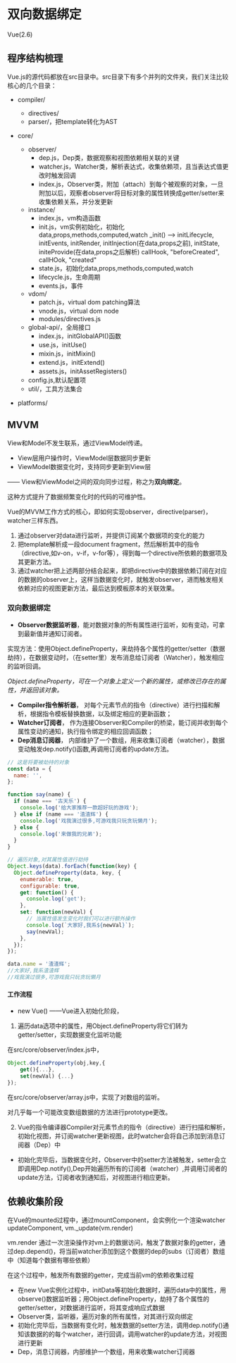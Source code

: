 # 双向数据绑定
Vue(2.6)

## 程序结构梳理
Vue.js的源代码都放在src目录中。src目录下有多个并列的文件夹，我们关注比较核心的几个目录：
- compiler/
  - directives/
  - parser/，把template转化为AST

- core/
  - observer/
    - dep.js，Dep类，数据观察和视图依赖相关联的关键
    - watcher.js，Watcher类，解析表达式，收集依赖项，且当表达式值更改时触发回调
    - index.js，Observer类，附加（attach）到每个被观察的对象，一旦附加以后，观察者observer将目标对象的属性转换成getter/setter来收集依赖关系，并分发更新
  - instance/
    - index.js，vm构造函数
    - init.js，vm实例初始化，初始化data,props,methods,computed,watch
    _init() ——> initLifecycle, initEvents, initRender, initInjection(在data,props之前), initState, initeProvide(在data,props之后解析)
    callHook, "beforeCreated", callHOok, "created"
    - state.js，初始化data,props,methods,computed,watch
    - lifecycle.js，生命周期
    - events.js，事件
  - vdom/
    - patch.js，virtual dom patching算法
    - vnode.js，virtual dom node
    - modules/directives.js
  - global-api/，全局接口
    - index.js，initGlobalAPI()函数
    - use.js，initUse()
    - mixin.js，initMixin()
    - extend.js，initExtend()
    - assets.js，initAssetRegisters()
  - config.js,默认配置项
  - util/，工具方法集合
- platforms/
## MVVM

View和Model不发生联系，通过ViewModel传递。
- View层用户操作时，ViewModel层数据同步更新
- ViewModel数据变化时，支持同步更新到View层

—— View和ViewModel之间的双向同步过程，称之为**双向绑定**。

这种方式提升了数据频繁变化时的代码的可维护性。

Vue的MVVM工作方式的核心，即如何实现observer，directive(parser)，watcher三样东西。
1. 通过observer对data进行监听，并提供订阅某个数据项的变化的能力
2. 把template解析成一段document fragment，然后解析其中的指令（directive,如v-on，v-if，v-for等），得到每一个directive所依赖的数据项及其更新方法。
3. 通过watcher把上述两部分结合起来，即把directive中的数据依赖订阅在对应的数据的observer上，这样当数据变化时，就触发observer，进而触发相关依赖对应的视图更新方法，最后达到模板原本的关联效果。

### 双向数据绑定

- **Observer数据监听器**，能对数据对象的所有属性进行监听，如有变动，可拿到最新值并通知订阅者。

实现方法：使用Object.defineProperty，来劫持各个属性的getter/setter（数据劫持），在数据变动时，（在setter里）发布消息给订阅者（Watcher），触发相应的监听回调。

*Object.defineProperty，可在一个对象上定义一个新的属性，或修改已存在的属性，并返回该对象。*

- **Compiler指令解析器**，  对每个元素节点的指令（directive）进行扫描和解析，根据指令模板替换数据，以及绑定相应的更新函数；
- **Watcher订阅者**，  作为连接Observer和Compiler的桥梁，能订阅并收到每个属性变动的通知，执行指令绑定的相应回调函数；
- **Dep消息订阅器**，  内部维护了一个数组，用来收集订阅者（watcher），数据变动触发dep.notify()函数,再调用订阅者的update方法。

```javascript
// 这是将要被劫持的对象
const data = {
  name: '',
};

function say(name) {
  if (name === '古天乐') {
    console.log('给大家推荐一款超好玩的游戏');
  } else if (name === '渣渣辉') {
    console.log('戏我演过很多,可游戏我只玩贪玩懒月');
  } else {
    console.log('来做我的兄弟');
  }
}

// 遍历对象,对其属性值进行劫持
Object.keys(data).forEach(function(key) {
  Object.defineProperty(data, key, {
    enumerable: true,
    configurable: true,
    get: function() {
      console.log('get');
    },
    set: function(newVal) {
      // 当属性值发生变化时我们可以进行额外操作
      console.log(`大家好,我系${newVal}`);
      say(newVal);
    },
  });
});

data.name = '渣渣辉';
//大家好,我系渣渣辉
//戏我演过很多,可游戏我只玩贪玩懒月
```

#### 工作流程
- new Vue() ——Vue进入初始化阶段，
1. 遍历data选项中的属性，用Object.defineProperty将它们转为getter/setter，实现数据变化监听功能

在src/core/observer/index.js中，
```javascript
Object.defineProperty(obj,key,{
    get(){...},
    set(newVal) {...}
});

```
在src/core/observer/array.js中，实现了对数组的监听。

对几乎每一个可能改变数组数据的方法进行prototype更改。

2. Vue的指令编译器Compiler对元素节点的指令（directive）进行扫描和解析，初始化视图，并订阅watcher更新视图，此时watcher会将自己添加到消息订阅器（Dep）中

- 初始化完毕后，当数据变化时，Observer中的setter方法被触发，setter会立即调用Dep.notify(),Dep开始遍历所有的订阅者（watcher）,并调用订阅者的update方法，订阅者收到通知后，对视图进行相应更新。

## 依赖收集阶段
在Vue的mounted过程中，通过mountComponent，会实例化一个渲染watcher
updateComponent, vm._update(vm.render)

vm.render 通过一次渲染操作对vm上的数据访问，触发了数据对象的getter，通过dep.depend()，将当前watcher添加到这个数据的dep的subs（订阅者）数组中（知道每个数据有哪些依赖）

在这个过程中，触发所有数据的getter，完成当前vm的依赖收集过程

- 在new Vue实例化过程中，initData等初始化数据时，遍历data中的属性，用observe()数据监听器；用Object.defineProperty，劫持了各个属性的getter/setter，对数据进行监听，将其变成响应式数据
- Observer类，监听器，遍历对象的所有属性，对其进行双向绑定
- 初始化完毕后，当数据有变化时，触发数据的setter方法，调用dep.notify()通知该数据的的每个watcher，进行回调，调用watcher的update方法，对视图进行更新
- Dep，消息订阅器，内部维护一个数组，用来收集watcher订阅器